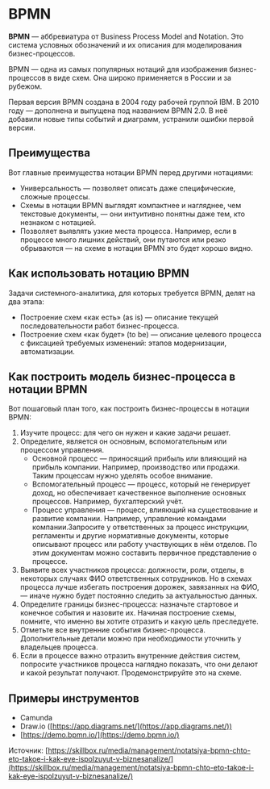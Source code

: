 # BPMN

**BPMN** — аббревиатура от Business Process Model and Notation. Это система условных обозначений и их описания для моделирования бизнес-процессов.

BPMN — одна из самых популярных нотаций для изображения бизнес-процессов в виде схем. Она широко применяется в России и за рубежом.

Первая версия BPMN создана в 2004 году рабочей группой IBM. В 2010 году — дополнена и выпущена под названием BPMN 2.0. В неё добавили новые типы событий и диаграмм, устранили ошибки первой версии.

## Преимущества

Вот главные преимущества нотации BPMN перед другими нотациями:

* Универсальность — позволяет описать даже специфические, сложные процессы.
* Схемы в нотации BPMN выглядят компактнее и нагляднее, чем текстовые документы, — они интуитивно понятны даже тем, кто незнаком с нотацией.
* Позволяет выявлять узкие места процесса. Например, если в процессе много лишних действий, они путаются или резко обрываются — на схеме в нотации BPMN это будет хорошо видно.

## Как использовать нотацию BPMN <a href="#stk-7" id="stk-7"></a>

Задачи системного-аналитика, для которых требуется BPMN, делят на два этапа:

* Построение схем «как есть» (as is) — описание текущей последовательности работ бизнес-процесса.
* Построение схем «как будет» (to be) — описание целевого процесса с фиксацией требуемых изменений: этапов модернизации, автоматизации.

## Как построить модель бизнес-процесса в нотации BPMN <a href="#stk-6" id="stk-6"></a>

Вот пошаговый план того, как построить бизнес-процессы в нотации BPMN:

1. Изучите процесс: для чего он нужен и какие задачи решает.
2. Определите, является он основным, вспомогательным или процессом управления.
   * Основной процесс — приносящий прибыль или влияющий на прибыль компании. Например, производство или продажи. Таким процессам нужно уделять особое внимание.
   * Вспомогательный процесс — процесс, который не генерирует доход, но обеспечивает качественное выполнение основных процессов. Например, бухгалтерский учёт.
   * Процесс управления — процесс, влияющий на существование и развитие компании. Например, управление командами компании.Запросите у ответственных за процесс инструкции, регламенты и другие нормативные документы, которые описывают процесс или работу участвующих в нём отделов. По этим документам можно составить первичное представление о процессе.
3. Выявите всех участников процесса: должности, роли, отделы, в некоторых случаях ФИО ответственных сотрудников. Но в схемах процесса лучше избегать построения дорожек, завязанных на ФИО, — иначе нужно будет постоянно следить за актуальностью данных.
4. Определите границы бизнес-процесса: назначьте стартовое и конечное события и назовите их. Начиная построение схемы, помните, что именно вы хотите отразить и какую цель преследуете.
5. Отметьте все внутренние события бизнес-процесса. Дополнительные детали можно при необходимости уточнить у владельцев процесса.
6. Если в процессе важно отразить внутренние действия систем, попросите участников процесса наглядно показать, что они делают и какой результат получают. Продемонстрируйте это на схеме.

## Примеры инструментов

* Camunda
* Draw.io ([https://app.diagrams.net/](https://app.diagrams.net/))
* [https://demo.bpmn.io/](https://demo.bpmn.io/)







Источник: [https://skillbox.ru/media/management/notatsiya-bpmn-chto-eto-takoe-i-kak-eye-ispolzuyut-v-biznesanalize/](https://skillbox.ru/media/management/notatsiya-bpmn-chto-eto-takoe-i-kak-eye-ispolzuyut-v-biznesanalize/)
